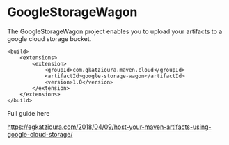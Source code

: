 # GoogleStorageWagon

The GoogleStorageWagon project enables you to upload your artifacts to a google cloud storage bucket. 

```
<build>
    <extensions>
        <extension>
            <groupId>com.gkatzioura.maven.cloud</groupId>
            <artifactId>google-storage-wagon</artifactId>
            <version>1.0</version>
        </extension>
    </extensions>
</build>
```

Full guide here

https://egkatzioura.com/2018/04/09/host-your-maven-artifacts-using-google-cloud-storage/
